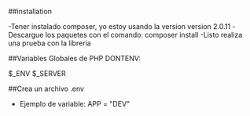 ##installation

-Tener instalado composer, yo estoy usando la version version 2.0.11
-Descargue los paquetes con el comando: composer install 
-Listo realiza una prueba con la libreria


##Variables Globales de PHP DONTENV:

$_ENV
$_SERVER

##Crea un archivo .env

- Ejemplo de variable: APP = "DEV"
